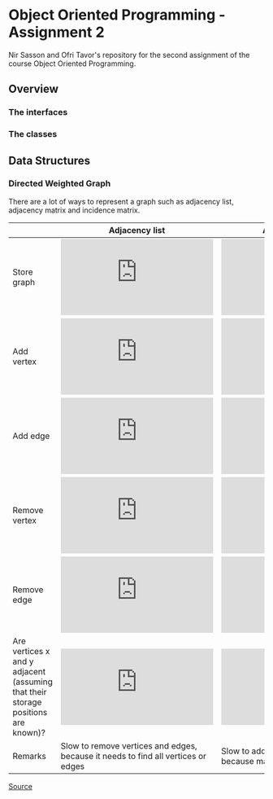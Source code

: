 # Object Oriented Programming - Assignment 2
Nir Sasson and Ofri Tavor's repository for the second assignment of the course Object Oriented Programming.

## Overview

### The interfaces

### The classes

## Data Structures

### Directed Weighted Graph

There are a lot of ways to represent a graph such as adjacency list, adjacency matrix and incidence matrix.

|                                                                                  | Adjacency list                                                                    | Adjacency matrix                                                      | Incidence matrix                                                                |
|----------------------------------------------------------------------------------|-----------------------------------------------------------------------------------|-----------------------------------------------------------------------|---------------------------------------------------------------------------------|
| Store graph                                                                      | ![][EQ1]                                                                          | ![][EQ5]                                                              | ![][EQ6]                                                                        |
| Add vertex                                                                       | ![][EQ2]                                                                          | ![][EQ5]                                                              | ![][EQ6]                                                                        |
| Add edge                                                                         | ![][EQ2]                                                                          | ![][EQ2]                                                              | ![][EQ6]                                                                        |
| Remove vertex                                                                    | ![][EQ3]                                                                          | ![][EQ5]                                                              | ![][EQ6]                                                                        |
| Remove edge                                                                      | ![][EQ4]                                                                          | ![][EQ4]                                                              | ![][EQ6]                                                                        |
| Are vertices x and y adjacent (assuming that their storage positions are known)? | ![][EQ4]                                                                          | ![][EQ4]                                                              | ![][EQ3]                                                                        |
| Remarks                                                                          | Slow to remove vertices and edges, because it needs to find all vertices or edges | Slow to add or remove vertices, because matrix must be resized/copied | Slow to add or remove vertices and edges, because matrix must be resized/copied |
[Source](https://en.wikipedia.org/wiki/Graph_(abstract_data_type)#Common_Data_Structures_for_Graph_Representation)

[EQ1]: https://latex.codecogs.com/svg.latex?O%28%7CV%7C&plus;%7CE%7C%29
[EQ2]: https://latex.codecogs.com/svg.latex?O%281%29
[EQ3]: https://latex.codecogs.com/svg.latex?O%28%7CE%7C%29
[EQ4]: https://latex.codecogs.com/svg.latex?O%28%7CV%7C%29
[EQ5]: https://latex.codecogs.com/svg.latex?O%28%7CV%7C%5E2%29
[EQ6]: https://latex.codecogs.com/svg.latex?O%28%7CV%7C%5Ccdot%20%7CE%7C%29